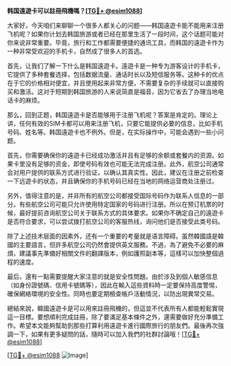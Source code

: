 **韩国遠遊卡可以註冊飛機嗎？[[TG💪+ @esim1088](https://t.me/s/esim1088)]**

大家好，今天咱们来聊聊一个很多人都关心的问题——韩国遠遊卡能不能用来注册飞机呢？如果你计划去韩国旅游或者已经在那里生活了一段时间，这个话题可能对你来说非常重要。毕竟，旅行和工作都需要便捷的通讯工具，而韩国的遠遊卡作为一种非常受欢迎的手机卡，自然成了很多人的首选。

首先，让我们了解一下什么是韩国遠遊卡。遠遊卡是一种专为游客设计的手机卡，它提供了多种套餐选择，包括数据流量、通话时长以及短信服务等。这种卡的优点在于它的价格相对便宜，并且使用起来非常方便，不需要复杂的手续就可以直接购买和激活。这对于短期到韩国旅游的人来说简直是福音，因为它省去了办理当地电话卡的麻烦。

那么，回到正题，韩国遠遊卡是否能够用于注册飞机呢？答案是肯定的。理论上讲，任何有效的SIM卡都可以用来注册飞机，只要它能提供必要的信息，比如手机号码、姓名等。韩国遠遊卡也不例外。但是，在实际操作中，可能会遇到一些小问题。

首先，你需要确保你的遠遊卡已经成功激活并且有足够的余额或套餐内的资源。如果卡里没有足够的资金，即使号码有效也可能无法完成注册。此外，航空公司通常会对用户提供的联系方式进行验证，以确认其真实性。因此，建议在注册之前检查一下远遊卡的状态，并且确保你的手机号码已经在当地的网络运营商处注册过。

另外，值得注意的是，并非所有的航空公司都接受国际号码作为联系人信息的一部分。有些航空公司可能只允许使用特定国家的号码进行注册。所以在预订机票的时候，最好提前咨询航空公司关于联系方式的具体要求。如果你不确定自己的遠遊卡是否符合要求，可以尝试拨打航空公司的客服热线，询问他们是否接受此类号码。

除了上述技术层面的因素外，还有一个重要的考量就是语言障碍。虽然韓國語是韓國的主要語言，但許多航空公司仍然會提供英文服務。不過，為了避免不必要的麻煩，建議事先準備好相關文件的翻譯版本，例如護照副本等，這樣可以加快整個過程的速度。

最后，還有一點需要提醒大家注意的就是安全性問題。由於涉及到個人敏感信息（如身份證號碼、信用卡號碼等），因此在輸入這些資料時一定要保持高度警惕，確保網絡環境的安全性。同時也要定期檢查帳戶活動情況，以防出現異常交易。

總結來說，韓國遠遊卡是可以用來註冊飛機的，但這並不代表所有人都能輕鬆實現這一目標。要想順利完成註冊，除了要滿足基本條件之外，還需要做好充分準備工作。希望本文能夠幫助到那些打算利用遠遊卡進行國際旅行的朋友們。最後再次強調一下，如果有更多疑問的話，隨時可以加入我們的社群討論哦！[[TG💪+ @esim1088](https://t.me/s/esim1088)] 

[[TG💪+ @esim1088](https://t.me/s/esim1088) ![Image](https://i.postimg.cc/4NQfJmqS/Snipaste-2025-05-13-00-14-12.png)]